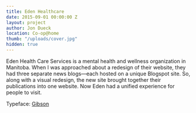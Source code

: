 ```yaml
---
title: Eden Healthcare
date: 2015-09-01 00:00:00 Z
layout: project
author: Jon Dueck
location: Co-op@home
thumb: "/uploads/cover.jpg"
hidden: true
---
```


Eden Health Care Services is a mental health and wellness organization in Manitoba. When I was approached about a redesign of their website, they had three separate news blogs—each hosted on a unique Blogspot site. So, along with a visual redesign, the new site brought together their publications into one website. Now Eden had a unified experience for people to visit.

Typeface: [Gibson](http://canadatype.net/fonts/gibson)
